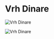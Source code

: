 
Vrh Dinare
==========


![Vrh Dinare](https://mynaszlaku.pl/wp-content/uploads/2022/05/dinara-najwyzszy-szczyt-chorwacji-0036-768x512.jpg)

![Vrh Dinare](http://koronaeuropy.pl/wp-content/uploads/2016/07/dinara_14072016_7-768x511.jpg)